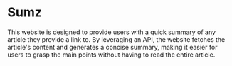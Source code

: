 # Sumz
This website is designed to provide users with a quick summary of any article they provide a link to. 
By leveraging an API, the website fetches the article's content and generates a concise summary, making it easier for users to grasp the main points without having to read the entire article.
